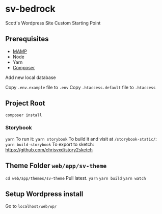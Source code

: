 # sv-bedrock
Scott's Wordpress Site Custom Starting Point

## Prerequisites
- [MAMP](https://www.mamp.info/en/downloads/)
- Node
- Yarn
- [Composer](https://getcomposer.org/download/)

Add new local database

Copy `.env.example` file to `.env`
Copy `.htaccess.default` file to `.htaccess`

## Project Root
`composer install`

### Storybook
`yarn`
To run it: `yarn storybook`
To build it and visit at `/storybook-static/`: `yarn build-storybook`
To export to sketch: https://github.com/chrisvxd/story2sketch

## Theme Folder `web/app/sv-theme`
`cd web/app/themes/sv-theme`
Pull latest.
`yarn`
`yarn build`
`yarn watch`

## Setup Wordpress install
Go to `localhost/web/wp/`
